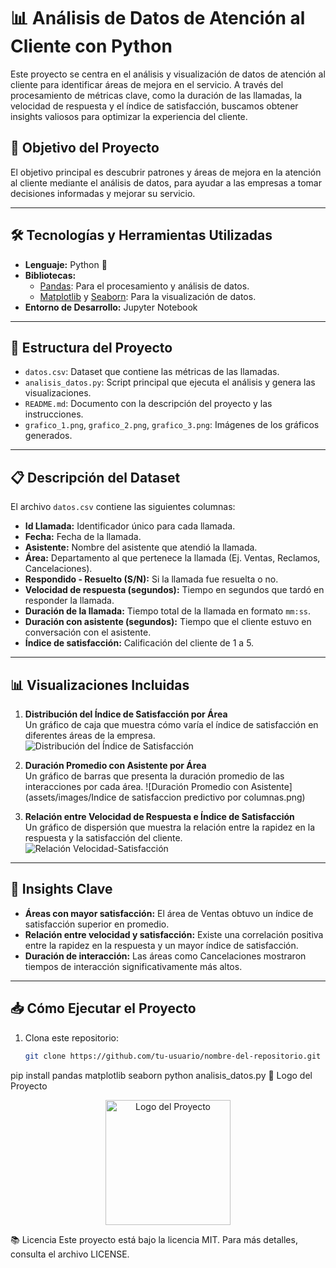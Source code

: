 # 📊 **Análisis de Datos de Atención al Cliente con Python**

Este proyecto se centra en el análisis y visualización de datos de atención al cliente para identificar áreas de mejora en el servicio. A través del procesamiento de métricas clave, como la duración de las llamadas, la velocidad de respuesta y el índice de satisfacción, buscamos obtener insights valiosos para optimizar la experiencia del cliente.

## 🚀 **Objetivo del Proyecto**
El objetivo principal es descubrir patrones y áreas de mejora en la atención al cliente mediante el análisis de datos, para ayudar a las empresas a tomar decisiones informadas y mejorar su servicio.

---

## 🛠️ **Tecnologías y Herramientas Utilizadas**
- **Lenguaje:** Python 🐍
- **Bibliotecas:**
  - [Pandas](https://pandas.pydata.org/): Para el procesamiento y análisis de datos.
  - [Matplotlib](https://matplotlib.org/) y [Seaborn](https://seaborn.pydata.org/): Para la visualización de datos.
- **Entorno de Desarrollo:** Jupyter Notebook

---

## 📂 **Estructura del Proyecto**
- `datos.csv`: Dataset que contiene las métricas de las llamadas.
- `analisis_datos.py`: Script principal que ejecuta el análisis y genera las visualizaciones.
- `README.md`: Documento con la descripción del proyecto y las instrucciones.
- `grafico_1.png`, `grafico_2.png`, `grafico_3.png`: Imágenes de los gráficos generados.

---

## 📋 **Descripción del Dataset**
El archivo `datos.csv` contiene las siguientes columnas:
- **Id Llamada:** Identificador único para cada llamada.
- **Fecha:** Fecha de la llamada.
- **Asistente:** Nombre del asistente que atendió la llamada.
- **Área:** Departamento al que pertenece la llamada (Ej. Ventas, Reclamos, Cancelaciones).
- **Respondido - Resuelto (S/N):** Si la llamada fue resuelta o no.
- **Velocidad de respuesta (segundos):** Tiempo en segundos que tardó en responder la llamada.
- **Duración de la llamada:** Tiempo total de la llamada en formato `mm:ss`.
- **Duración con asistente (segundos):** Tiempo que el cliente estuvo en conversación con el asistente.
- **Índice de satisfacción:** Calificación del cliente de 1 a 5.

---

## 📊 **Visualizaciones Incluidas**
1. **Distribución del Índice de Satisfacción por Área**  
   Un gráfico de caja que muestra cómo varía el índice de satisfacción en diferentes áreas de la empresa.
   ![Distribución del Índice de Satisfacción](Velocidarespuesta.png)

2. **Duración Promedio con Asistente por Área**  
   Un gráfico de barras que presenta la duración promedio de las interacciones por cada área.
   ![Duración Promedio con Asistente](assets/images/Indice de satisfaccion predictivo por columnas.png)

3. **Relación entre Velocidad de Respuesta e Índice de Satisfacción**  
   Un gráfico de dispersión que muestra la relación entre la rapidez en la respuesta y la satisfacción del cliente.
   ![Relación Velocidad-Satisfacción](grafico_3.png)

---

## 🔎 **Insights Clave**
- **Áreas con mayor satisfacción:** El área de Ventas obtuvo un índice de satisfacción superior en promedio.
- **Relación entre velocidad y satisfacción:** Existe una correlación positiva entre la rapidez en la respuesta y un mayor índice de satisfacción.
- **Duración de interacción:** Las áreas como Cancelaciones mostraron tiempos de interacción significativamente más altos.

---

## 📥 **Cómo Ejecutar el Proyecto**
1. Clona este repositorio:
   ```bash
   git clone https://github.com/tu-usuario/nombre-del-repositorio.git
pip install pandas matplotlib seaborn
python analisis_datos.py
🎨 Logo del Proyecto
<p align="center"> <img src="logo.png" alt="Logo del Proyecto" width="200"> </p>
📚 Licencia
Este proyecto está bajo la licencia MIT. Para más detalles, consulta el archivo LICENSE.

















